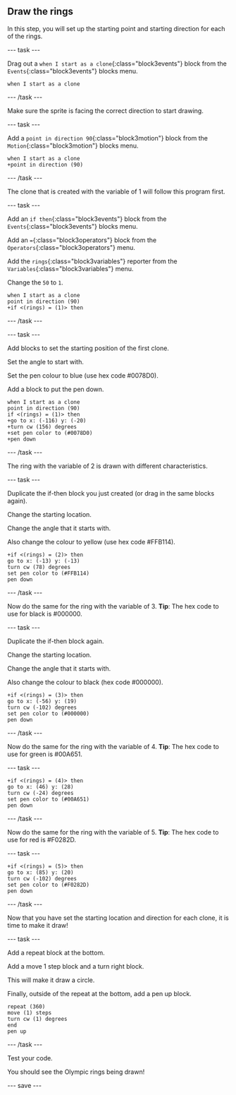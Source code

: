 ## Draw the rings

In this step, you will set up the starting point and starting direction for each of the rings.

--- task ---

Drag out a `when I start as a clone`{:class="block3events"} block from the `Events`{:class="block3events"} blocks menu.

```blocks3
when I start as a clone
```

--- /task ---

Make sure the sprite is facing the correct direction to start drawing.

--- task ---

Add a `point in direction 90`{:class="block3motion"} block from the `Motion`{:class="block3motion"} blocks menu.

```blocks3
when I start as a clone
+point in direction (90)
```

--- /task ---

The clone that is created with the variable of 1 will follow this program first.

--- task ---

Add an `if then`{:class="block3events"} block from the `Events`{:class="block3events"} blocks menu.

Add an `=`{:class="block3operators"} block from the `Operators`{:class="block3operators"} menu.

Add the `rings`{:class="block3variables"} reporter from the `Variables`{:class="block3variables"} menu.

Change the `50` to `1`. 

```blocks3
when I start as a clone
point in direction (90)
+if <(rings) = (1)> then
```

--- /task ---

--- task ---

Add blocks to set the starting position of the first clone.

Set the angle to start with. 

Set the pen colour to blue (use hex code #0078D0).

Add a block to put the pen down.

```blocks3
when I start as a clone
point in direction (90)
if <(rings) = (1)> then
+go to x: (-116) y: (-20)
+turn cw (156) degrees
+set pen color to (#0078D0)
+pen down
```

--- /task ---

The ring with the variable of 2 is drawn with different characteristics.

--- task ---

Duplicate the if-then block you just created (or drag in the same blocks again). 

Change the starting location.

Change the angle that it starts with. 

Also change the colour to yellow (use hex code #FFB114).

```blocks3
+if <(rings) = (2)> then
go to x: (-13) y: (-13)
turn cw (78) degrees
set pen color to (#FFB114)
pen down
```

--- /task ---

Now do the same for the ring with the variable of 3.
**Tip**: The hex code to use for black is #000000.

--- task ---

Duplicate the if-then block again. 

Change the starting location. 

Change the angle that it starts with. 

Also change the colour to black (hex code #000000).

```blocks3
+if <(rings) = (3)> then
go to x: (-56) y: (19)
turn cw (-102) degrees
set pen color to (#000000)
pen down
```

--- /task ---

Now do the same for the ring with the variable of 4.
**Tip**: The hex code to use for green is #00A651.

--- task ---

```blocks3
+if <(rings) = (4)> then
go to x: (46) y: (28)
turn cw (-24) degrees
set pen color to (#00A651)
pen down
```

--- /task ---

Now do the same for the ring with the variable of 5.
**Tip**: The hex code to use for red is #F0282D.

--- task ---

```blocks3
+if <(rings) = (5)> then
go to x: (85) y: (20)
turn cw (-102) degrees
set pen color to (#F0282D)
pen down
```

--- /task ---

Now that you have set the starting location and direction for each clone, it is time to make it draw! 

--- task ---

Add a repeat block at the bottom. 

Add a move 1 step block and a turn right block. 

This will make it draw a circle.

Finally, outside of the repeat at the bottom, add a pen up block.

```blocks3
repeat (360)
move (1) steps
turn cw (1) degrees
end
pen up
```

--- /task ---

Test your code. 

You should see the Olympic rings being drawn!


--- save ---

